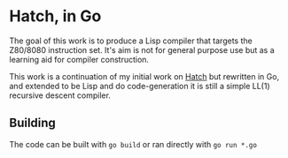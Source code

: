 Hatch, in Go
============

The goal of this work is to produce a Lisp compiler that targets the
Z80/8080 instruction set. It's aim is not for general purpose use but as
a learning aid for compiler construction.

This work is a continuation of my initial work on
[Hatch](https://github.com/bramwelt/hatch) but rewritten in Go, and
extended to be Lisp and do code-generation it is still a simple LL(1)
recursive descent compiler.

Building
--------
The code can be built with `go build` or ran directly with `go run *.go`
